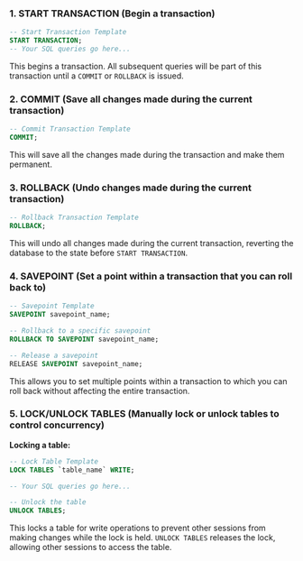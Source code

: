 ### 1. **START TRANSACTION** (Begin a transaction)

```sql
-- Start Transaction Template
START TRANSACTION;
-- Your SQL queries go here...
```

This begins a transaction. All subsequent queries will be part of this transaction until a `COMMIT` or `ROLLBACK` is issued.

### 2. **COMMIT** (Save all changes made during the current transaction)

```sql
-- Commit Transaction Template
COMMIT;
```

This will save all the changes made during the transaction and make them permanent.

### 3. **ROLLBACK** (Undo changes made during the current transaction)

```sql
-- Rollback Transaction Template
ROLLBACK;
```

This will undo all changes made during the current transaction, reverting the database to the state before `START TRANSACTION`.

### 4. **SAVEPOINT** (Set a point within a transaction that you can roll back to)

```sql
-- Savepoint Template
SAVEPOINT savepoint_name;

-- Rollback to a specific savepoint
ROLLBACK TO SAVEPOINT savepoint_name;

-- Release a savepoint
RELEASE SAVEPOINT savepoint_name;
```

This allows you to set multiple points within a transaction to which you can roll back without affecting the entire transaction.

### 5. **LOCK/UNLOCK TABLES** (Manually lock or unlock tables to control concurrency)

**Locking a table:**
```sql
-- Lock Table Template
LOCK TABLES `table_name` WRITE;

-- Your SQL queries go here...

-- Unlock the table
UNLOCK TABLES;
```

This locks a table for write operations to prevent other sessions from making changes while the lock is held. `UNLOCK TABLES` releases the lock, allowing other sessions to access the table.

